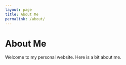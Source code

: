 ```yaml
---
layout: page
title: About Me
permalink: /about/
---
```


# About Me

Welcome to my personal website. Here is a bit about me.

